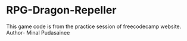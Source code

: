 # RPG-Dragon-Repeller
This game code is from the practice session of freecodecamp website. 
<br> 
Author- Minal Pudasainee 